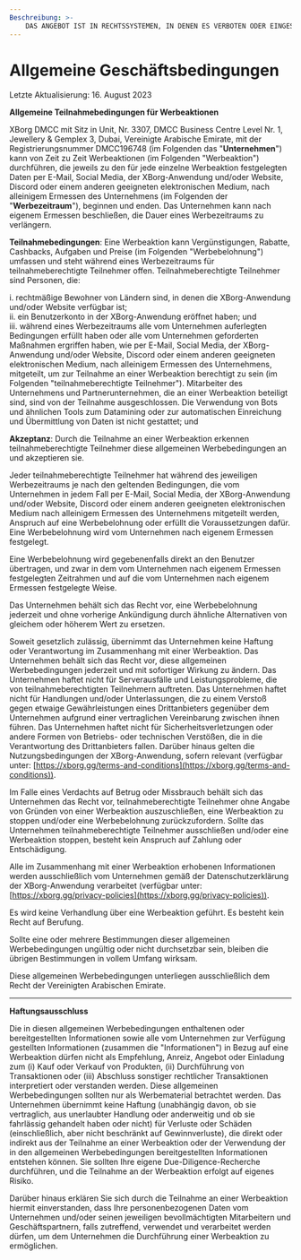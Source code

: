 ```yaml
---
Beschreibung: >-
    DAS ANGEBOT IST IN RECHTSSYSTEMEN, IN DENEN ES VERBOTEN ODER EINGESCHRÄNKT IST, NICHTIG. DIESES IST KEINE EINLADUNG ODER EMPFEHLUNG ZUM KAUF ODER VERKAUF VON PRODUKTEN. JEDER TEILNEHMER SOLLTE SICH VOR TEILNAHME AN EINEM QUALIFIZIERTEN FINANZBERATER WENDEN.
---
```


# Allgemeine Geschäftsbedingungen

Letzte Aktualisierung: 16. August 2023

**Allgemeine Teilnahmebedingungen für Werbeaktionen**

XBorg DMCC mit Sitz in Unit, Nr. 3307, DMCC Business Centre Level Nr. 1, Jewellery & Gemplex 3, Dubai, Vereinigte Arabische Emirate, mit der Registrierungsnummer DMCC196748 (im Folgenden das "**Unternehmen**") kann von Zeit zu Zeit Werbeaktionen (im Folgenden "Werbeaktion") durchführen, die jeweils zu den für jede einzelne Werbeaktion festgelegten Daten per E-Mail, Social Media, der XBorg-Anwendung und/oder Website, Discord oder einem anderen geeigneten elektronischen Medium, nach alleinigem Ermessen des Unternehmens (im Folgenden der "**Werbezeitraum**"), beginnen und enden. Das Unternehmen kann nach eigenem Ermessen beschließen, die Dauer eines Werbezeitraums zu verlängern.

**Teilnahmebedingungen**: Eine Werbeaktion kann Vergünstigungen, Rabatte, Cashbacks, Aufgaben und Preise (im Folgenden "Werbebelohnung") umfassen und steht während eines Werbezeitraums für teilnahmeberechtigte Teilnehmer offen. Teilnahmeberechtigte Teilnehmer sind Personen, die:

i. rechtmäßige Bewohner von Ländern sind, in denen die XBorg-Anwendung und/oder Website verfügbar ist;\
ii. ein Benutzerkonto in der XBorg-Anwendung eröffnet haben; und\
iii. während eines Werbezeitraums alle vom Unternehmen auferlegten Bedingungen erfüllt haben oder alle vom Unternehmen geforderten Maßnahmen ergriffen haben, wie per E-Mail, Social Media, der XBorg-Anwendung und/oder Website, Discord oder einem anderen geeigneten elektronischen Medium, nach alleinigem Ermessen des Unternehmens, mitgeteilt, um zur Teilnahme an einer Werbeaktion berechtigt zu sein (im Folgenden "teilnahmeberechtigte Teilnehmer"). Mitarbeiter des Unternehmens und Partnerunternehmen, die an einer Werbeaktion beteiligt sind, sind von der Teilnahme ausgeschlossen. Die Verwendung von Bots und ähnlichen Tools zum Datamining oder zur automatischen Einreichung und Übermittlung von Daten ist nicht gestattet; und

**Akzeptanz**: Durch die Teilnahme an einer Werbeaktion erkennen teilnahmeberechtigte Teilnehmer diese allgemeinen Werbebedingungen an und akzeptieren sie.

Jeder teilnahmeberechtigte Teilnehmer hat während des jeweiligen Werbezeitraums je nach den geltenden Bedingungen, die vom Unternehmen in jedem Fall per E-Mail, Social Media, der XBorg-Anwendung und/oder Website, Discord oder einem anderen geeigneten elektronischen Medium nach alleinigem Ermessen des Unternehmens mitgeteilt werden, Anspruch auf eine Werbebelohnung oder erfüllt die Voraussetzungen dafür. Eine Werbebelohnung wird vom Unternehmen nach eigenem Ermessen festgelegt.

Eine Werbebelohnung wird gegebenenfalls direkt an den Benutzer übertragen, und zwar in dem vom Unternehmen nach eigenem Ermessen festgelegten Zeitrahmen und auf die vom Unternehmen nach eigenem Ermessen festgelegte Weise.

Das Unternehmen behält sich das Recht vor, eine Werbebelohnung jederzeit und ohne vorherige Ankündigung durch ähnliche Alternativen von gleichem oder höherem Wert zu ersetzen.

Soweit gesetzlich zulässig, übernimmt das Unternehmen keine Haftung oder Verantwortung im Zusammenhang mit einer Werbeaktion. Das Unternehmen behält sich das Recht vor, diese allgemeinen Werbebedingungen jederzeit und mit sofortiger Wirkung zu ändern. Das Unternehmen haftet nicht für Serverausfälle und Leistungsprobleme, die von teilnahmeberechtigten Teilnehmern auftreten. Das Unternehmen haftet nicht für Handlungen und/oder Unterlassungen, die zu einem Verstoß gegen etwaige Gewährleistungen eines Drittanbieters gegenüber dem Unternehmen aufgrund einer vertraglichen Vereinbarung zwischen ihnen führen. Das Unternehmen haftet nicht für Sicherheitsverletzungen oder andere Formen von Betriebs- oder technischen Verstößen, die in die Verantwortung des Drittanbieters fallen. Darüber hinaus gelten die Nutzungsbedingungen der XBorg-Anwendung, sofern relevant (verfügbar unter: [https://xborg.gg/terms-and-conditions](https://xborg.gg/terms-and-conditions)).

Im Falle eines Verdachts auf Betrug oder Missbrauch behält sich das Unternehmen das Recht vor, teilnahmeberechtigte Teilnehmer ohne Angabe von Gründen von einer Werbeaktion auszuschließen, eine Werbeaktion zu stoppen und/oder eine Werbebelohnung zurückzufordern. Sollte das Unternehmen teilnahmeberechtigte Teilnehmer ausschließen und/oder eine Werbeaktion stoppen, besteht kein Anspruch auf Zahlung oder Entschädigung.

Alle im Zusammenhang mit einer Werbeaktion erhobenen Informationen werden ausschließlich vom Unternehmen gemäß der Datenschutzerklärung der XBorg-Anwendung verarbeitet (verfügbar unter: [https://xborg.gg/privacy-policies](https://xborg.gg/privacy-policies)).

Es wird keine Verhandlung über eine Werbeaktion geführt. Es besteht kein Recht auf Berufung.

Sollte eine oder mehrere Bestimmungen dieser allgemeinen Werbebedingungen ungültig oder nicht durchsetzbar sein, bleiben die übrigen Bestimmungen in vollem Umfang wirksam.

Diese allgemeinen Werbebedingungen unterliegen ausschließlich dem Recht der Vereinigten Arabischen Emirate.

---

**Haftungsausschluss**

Die in diesen allgemeinen Werbebedingungen enthaltenen oder bereitgestellten Informationen sowie alle vom Unternehmen zur Verfügung gestellten Informationen (zusammen die "Informationen") in Bezug auf eine Werbeaktion dürfen nicht als Empfehlung, Anreiz, Angebot oder Einladung zum (i) Kauf oder Verkauf von Produkten, (ii) Durchführung von Transaktionen oder (iii) Abschluss sonstiger rechtlicher Transaktionen interpretiert oder verstanden werden. Diese allgemeinen Werbebedingungen sollten nur als Werbematerial betrachtet werden. Das Unternehmen übernimmt keine Haftung (unabhängig davon, ob sie vertraglich, aus unerlaubter Handlung oder anderweitig und ob sie fahrlässig gehandelt haben oder nicht) für Verluste oder Schäden (einschließlich, aber nicht beschränkt auf Gewinnverluste), die direkt oder indirekt aus der Teilnahme an einer Werbeaktion oder der Verwendung der in den allgemeinen Werbebedingungen bereitgestellten Informationen entstehen können. Sie sollten Ihre eigene Due-Diligence-Recherche durchführen, und die Teilnahme an der Werbeaktion erfolgt auf eigenes Risiko.

Darüber hinaus erklären Sie sich durch die Teilnahme an einer Werbeaktion hiermit einverstanden, dass Ihre personenbezogenen Daten vom Unternehmen und/oder seinen jeweiligen bevollmächtigten Mitarbeitern und Geschäftspartnern, falls zutreffend, verwendet und verarbeitet werden dürfen, um dem Unternehmen die Durchführung einer Werbeaktion zu ermöglichen.
